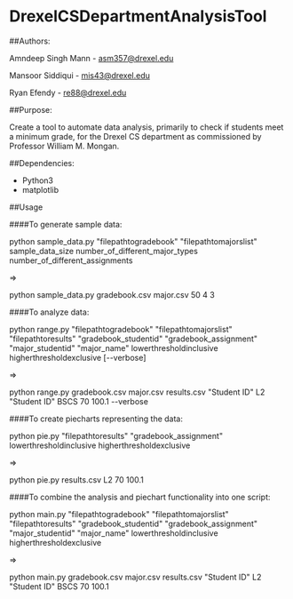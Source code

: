 # DrexelCSDepartmentAnalysisTool

##Authors:

Amndeep Singh Mann - asm357@drexel.edu
	
Mansoor Siddiqui - mis43@drexel.edu
	
Ryan Efendy - re88@drexel.edu

##Purpose:

Create a tool to automate data analysis, primarily to check if students meet a minimum grade, for the Drexel CS department as commissioned by Professor William M. Mongan.

##Dependencies:

- Python3
- matplotlib

##Usage

####To generate sample data:

python sample_data.py "filepathtogradebook" "filepathtomajorslist" sample_data_size number_of_different_major_types number_of_different_assignments

=>

python sample_data.py gradebook.csv major.csv 50 4 3

####To analyze data:

python range.py "filepathtogradebook" "filepathtomajorslist" "filepathtoresults" "gradebook_studentid" "gradebook_assignment" "major_studentid" "major_name" lowerthresholdinclusive higherthresholdexclusive [--verbose]

=>

python range.py gradebook.csv major.csv results.csv "Student ID" L2 "Student ID" BSCS 70 100.1  --verbose

####To create piecharts representing the data:

python pie.py "filepathtoresults" "gradebook_assignment" lowerthresholdinclusive higherthresholdexclusive

=>

python pie.py results.csv L2 70 100.1

####To combine the analysis and piechart functionality into one script:

python main.py "filepathtogradebook" "filepathtomajorslist" "filepathtoresults" "gradebook_studentid" "gradebook_assignment" "major_studentid" "major_name" lowerthresholdinclusive higherthresholdexclusive

=>

python main.py gradebook.csv major.csv results.csv "Student ID" L2 "Student ID" BSCS 70 100.1